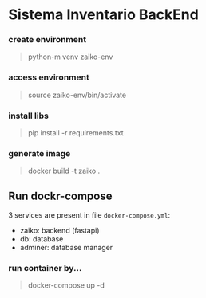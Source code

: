 # Sistema Inventario BackEnd


### create environment
>   python-m venv zaiko-env
    

### access environment
>   source zaiko-env/bin/activate

### install libs
>   pip install -r requirements.txt 
    
### generate image
>   docker build -t zaiko .

## Run dockr-compose
3 services are present in file `docker-compose.yml`:
- zaiko: backend (fastapi)
- db: database
- adminer: database manager

### run container by...
>   docker-compose up -d 
